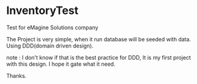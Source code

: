 # InventoryTest
Test for eMagine Solutions company

The Project is very simple, when it run database will be seeded with data. Using DDD(domain driven design).

note : I don't know if that is the best practice for DDD, It is my first project with this design. I hope it gate what it need.

Thanks.
